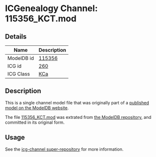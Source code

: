 # ICGenealogy Channel: 115356\_KCT.mod

## Details

Name | Description
---- | -----------
ModelDB id | [115356](http://senselab.med.yale.edu/ModelDB/ShowModel.cshtml?model=115356)
ICG id | [260](http://icg.neurotheory.ox.ac.uk/channels/5/260)
ICG Class | [KCa](http://icg.neurotheory.ox.ac.uk/channels/5)

## Description

This is a single channel model file that was originally part of a [published model on the ModelDB website](http://senselab.med.yale.edu/mModelDB/ShowModel.cshtml?model=115356).

The file [115356\_KCT.mod](115356_KCT.mod) was extrated from [the ModelDB repository](http://senselab.med.yale.edu/ModelDB/ShowModel.cshtml?model=115356), and committed in its original form.

## Usage

See the [icg-channel super-repository](https://github.com/icgenealogy/icg-channels) for more information.
